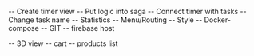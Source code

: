 

-- Create timer view
    -- Put logic into saga
-- Connect timer with tasks
-- Change task name
-- Statistics
-- Menu/Routing
-- Style
-- Docker-compose
-- GIT
-- firebase host

-- 3D view
-- cart
-- products list